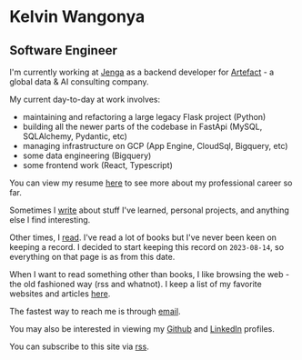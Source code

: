 # Kelvin Wangonya

## Software Engineer

I'm currently working at [Jenga][jenga] as a backend developer for [Artefact][artefact] - a global data & AI consulting company.

My current day-to-day at work involves:

- maintaining and refactoring a large legacy Flask project (Python)
- building all the newer parts of the codebase in FastApi (MySQL, SQLAlchemy, Pydantic, etc)
- managing infrastructure on GCP (App Engine, CloudSql, Bigquery, etc)
- some data engineering (Bigquery)
- some frontend work (React, Typescript)

You can view my resume [here][resume] to see more about my professional career so far.

Sometimes I [write][blog] about stuff I've learned, personal projects, and anything else I find interesting.

Other times, I [read][reading]. I've read a lot of books but I've never been keen on keeping a record. I decided to start keeping this record on `2023-08-14`, so everything on that page is as from this date.

When I want to read something other than books, I like browsing the web - the old fashioned way (rss and whatnot). I keep a list of my favorite websites and articles [here][links].

The fastest way to reach me is through [email][email].

You may also be interested in viewing my [Github][github] and [LinkedIn][linkedin] profiles.

You can subscribe to this site via [rss][rss].

[resume]: /resume
[blog]: /blog
[reading]: /reading
[links]: /links
[email]: mailto:kwangonya@gmail.com
[rss]: /blog/index.xml
[jenga]: https://jenga-agency.com/
[artefact]: https://www.artefact.com/
[github]: https://github.com/wangonya
[linkedin]: https://www.linkedin.com/in/wangonya/

